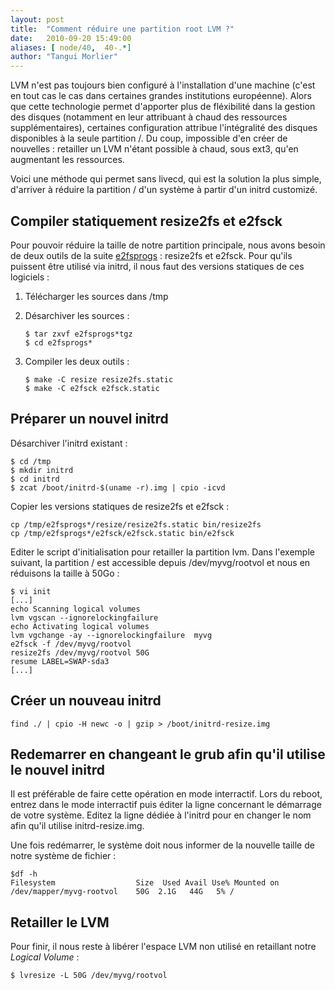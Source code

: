 ```yaml
---
layout: post
title:  "Comment réduire une partition root LVM ?"
date:   2010-09-20 15:49:00
aliases: [ node/40,  40-.*]
author: "Tangui Morlier"
---
```

LVM n'est pas toujours bien configuré à l'installation d'une machine
(c'est en tout cas le cas dans certaines grandes institutions
européenne). Alors que cette technologie permet d'apporter plus de
fléxibilité dans la gestion des disques (notamment en leur attribuant à
chaud des ressources supplémentaires), certaines configuration attribue
l'intégralité des disques disponibles à la seule partition /. Du coup,
impossible d'en créer de nouvelles : retailler un LVM n'étant possible à
chaud, sous ext3, qu'en augmentant les ressources.

Voici une méthode qui permet sans livecd, qui est la solution la plus
simple, d'arriver à réduire la partition / d'un système à partir d'un
initrd customizé.

Compiler statiquement resize2fs et e2fsck
-----------------------------------------

Pour pouvoir réduire la taille de notre partition principale, nous avons
besoin de deux outils de la suite
[e2fsprogs](http://e2fsprogs.sourceforge.net/) : resize2fs et e2fsck.
Pour qu'ils puissent être utilisé via initrd, il nous faut des versions
statiques de ces logiciels :

1.  Télécharger les sources dans /tmp
2.  Désarchiver les sources :

        $ tar zxvf e2fsprogs*tgz
        $ cd e2fsprogs*

3.  Compiler les deux outils :

        $ make -C resize resize2fs.static
        $ make -C e2fsck e2fsck.static

Préparer un nouvel initrd
-------------------------

Désarchiver l'initrd existant :

    $ cd /tmp
    $ mkdir initrd
    $ cd initrd
    $ zcat /boot/initrd-$(uname -r).img | cpio -icvd

Copier les versions statiques de resize2fs et e2fsck :

    cp /tmp/e2fsprogs*/resize/resize2fs.static bin/resize2fs
    cp /tmp/e2fsprogs*/e2fsck/e2fsck.static bin/e2fsck

Editer le script d'initialisation pour retailler la partition lvm. Dans
l'exemple suivant, la partition / est accessible depuis
/dev/myvg/rootvol et nous en réduisons la taille à 50Go :

    $ vi init
    [...]
    echo Scanning logical volumes
    lvm vgscan --ignorelockingfailure
    echo Activating logical volumes
    lvm vgchange -ay --ignorelockingfailure  myvg
    e2fsck -f /dev/myvg/rootvol
    resize2fs /dev/myvg/rootvol 50G
    resume LABEL=SWAP-sda3
    [...]

Créer un nouveau initrd
-----------------------

    find ./ | cpio -H newc -o | gzip > /boot/initrd-resize.img

Redemarrer en changeant le grub afin qu'il utilise le nouvel initrd
-------------------------------------------------------------------

Il est préférable de faire cette opération en mode interractif. Lors du
reboot, entrez dans le mode interractif puis éditer la ligne concernant
le démarrage de votre système. Editez la ligne dédiée à l'initrd pour en
changer le nom afin qu'il utilise initrd-resize.img.

Une fois redémarrer, le système doit nous informer de la nouvelle taille
de notre système de fichier :

    $df -h
    Filesystem                  Size  Used Avail Use% Mounted on
    /dev/mapper/myvg-rootvol    50G  2.1G   44G   5% /

Retailler le LVM
----------------

Pour finir, il nous reste à libérer l'espace LVM non utilisé en
retaillant notre *Logical Volume* :

    $ lvresize -L 50G /dev/myvg/rootvol
